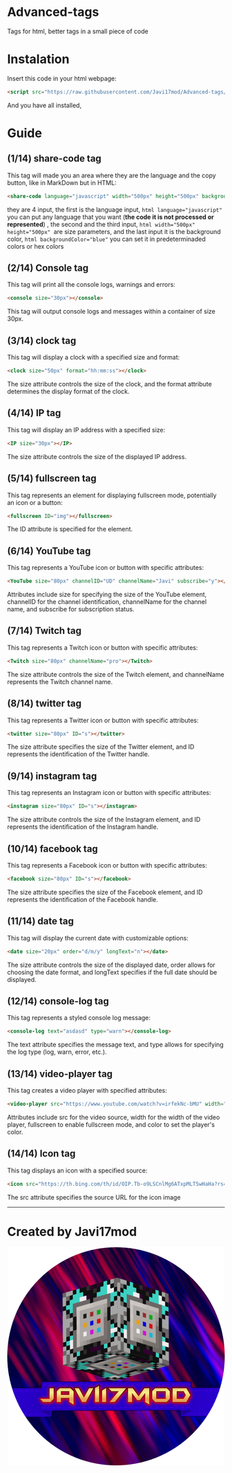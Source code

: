 # Advanced-tags
Tags for html, better tags in a small piece of code
# Instalation
Insert this code in your html webpage:
```html
<script src="https://raw.githubusercontent.com/Javi17mod/Advanced-tags/main/package.js"></script>
```
And you have all installed,
# Guide
## (1/14) share-code tag
This tag will made you an area where they are the language and the copy button, like in MarkDown but in HTML:
```html
<share-code language="javascript" width="500px" height="500px" backgroundColor="blue">Code</share-code>
```
they are 4 input, the first is the language input, ```html language="javascript" ``` you can put any language that you want (**the code it is not processed or represented**) , the second and the third input, ```html width="500px" height="500px" ```are size parameters, and the last input it is the background color, ```html backgroundColor="blue"``` you can set it in predeterminaded colors or hex colors
## (2/14) Console tag
This tag will print all the console logs, warnings and errors:
```html
<console size="30px"></console>
```
This tag will output console logs and messages within a container of size 30px.

## (3/14) clock tag

This tag will display a clock with a specified size and format:

```html
<clock size="50px" format="hh:mm:ss"></clock>
```
The size attribute controls the size of the clock, and the format attribute determines the display format of the clock.

## (4/14) IP tag

This tag will display an IP address with a specified size:

```html
<IP size="30px"></IP>
```
The size attribute controls the size of the displayed IP address.

## (5/14) fullscreen tag

This tag represents an element for displaying fullscreen mode, potentially an icon or a button:

```html
<fullscreen ID="img"></fullscreen>
```
The ID attribute is specified for the element.

## (6/14) YouTube tag

This tag represents a YouTube icon or button with specific attributes:

```html
<YouTube size="80px" channelID="UD" channelName="Javi" subscribe="y"></YouTube>
```
Attributes include size for specifying the size of the YouTube element, channelID for the channel identification, channelName for the channel name, and subscribe for subscription status.

## (7/14) Twitch tag

This tag represents a Twitch icon or button with specific attributes:

```html
<Twitch size="80px" channelName="pro"></Twitch>
```
The size attribute controls the size of the Twitch element, and channelName represents the Twitch channel name.

## (8/14) twitter tag

This tag represents a Twitter icon or button with specific attributes:

```html
<twitter size="80px" ID="s"></twitter>
```
The size attribute specifies the size of the Twitter element, and ID represents the identification of the Twitter handle.

## (9/14) instagram tag

This tag represents an Instagram icon or button with specific attributes:

```html
<instagram size="80px" ID="s"></instagram>
```
The size attribute controls the size of the Instagram element, and ID represents the identification of the Instagram handle.

## (10/14) facebook tag

This tag represents a Facebook icon or button with specific attributes:

```html
<facebook size="80px" ID="s"></facebook>
```
The size attribute specifies the size of the Facebook element, and ID represents the identification of the Facebook handle.

## (11/14) date tag

This tag will display the current date with customizable options:

```html
<date size="20px" order="d/m/y" longText="n"></date>
```
The size attribute controls the size of the displayed date, order allows for choosing the date format, and longText specifies if the full date should be displayed.

## (12/14) console-log tag

This tag represents a styled console log message:

```html
<console-log text="asdasd" type="warn"></console-log>
```
The text attribute specifies the message text, and type allows for specifying the log type (log, warn, error, etc.).

## (13/14) video-player tag

This tag creates a video player with specified attributes:

```html
<video-player src="https://www.youtube.com/watch?v=irfekNc-bMU" width="500px" fullscreen="block" color="green"></video-player>
```
Attributes include src for the video source, width for the width of the video player, fullscreen to enable fullscreen mode, and color to set the player's color.

## (14/14) Icon tag

This tag displays an icon with a specified source:

```html
<icon src="https://th.bing.com/th/id/OIP.Tb-o9LSCnlMg6ATxpMLT5wHaHa?rs=1&pid=ImgDetMain"></icon>
```
The src attribute specifies the source URL for the icon image
- - - -
# **Created by Javi17mod**
![javi17mod](https://raw.githubusercontent.com/Javi17mod/imagenes/2ec2c4d43adae20888f57989be249329191bcd6f/IMG_2220.png)
